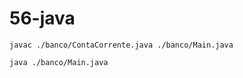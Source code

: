 # 56-java

```
javac ./banco/ContaCorrente.java ./banco/Main.java
```

```
java ./banco/Main.java
```
